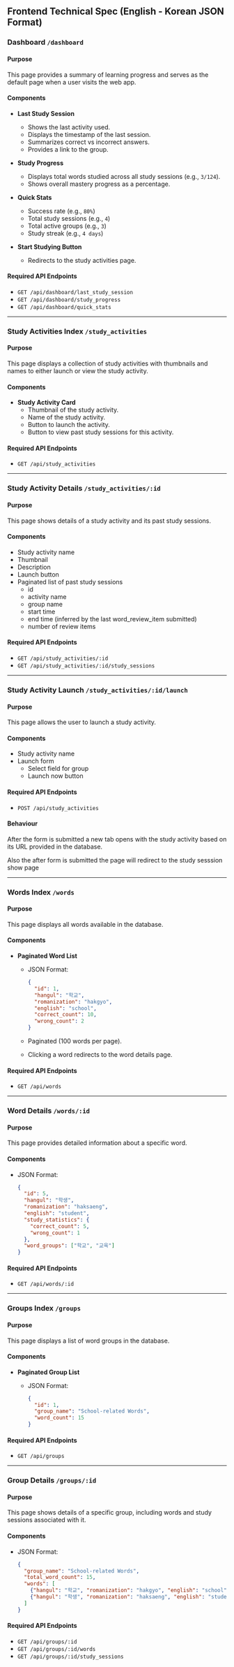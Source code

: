 ## Frontend Technical Spec (English - Korean JSON Format)

### Dashboard `/dashboard`

#### Purpose

This page provides a summary of learning progress and serves as the default page when a user visits the web app.

#### Components

- **Last Study Session**
  - Shows the last activity used.
  - Displays the timestamp of the last session.
  - Summarizes correct vs incorrect answers.
  - Provides a link to the group.

- **Study Progress**
  - Displays total words studied across all study sessions (e.g., `3/124`).
  - Shows overall mastery progress as a percentage.

- **Quick Stats**
  - Success rate (e.g., `80%`)
  - Total study sessions (e.g., `4`)
  - Total active groups (e.g., `3`)
  - Study streak (e.g., `4 days`)

- **Start Studying Button**
  - Redirects to the study activities page.

#### Required API Endpoints

- `GET /api/dashboard/last_study_session`
- `GET /api/dashboard/study_progress`
- `GET /api/dashboard/quick_stats`

---

### Study Activities Index `/study_activities`

#### Purpose

This page displays a collection of study activities with thumbnails and names to either launch or view the study activity.

#### Components

- **Study Activity Card**
  - Thumbnail of the study activity.
  - Name of the study activity.
  - Button to launch the activity.
  - Button to view past study sessions for this activity.

#### Required API Endpoints

- `GET /api/study_activities`

---

### Study Activity Details `/study_activities/:id`

#### Purpose

This page shows details of a study activity and its past study sessions.

#### Components

- Study activity name
- Thumbnail
- Description
- Launch button
- Paginated list of past study sessions
  - id
  - activity name
  - group name
  - start time
  - end time (inferred by the last word_review_item submitted)
  - number of review items

#### Required API Endpoints

- `GET /api/study_activities/:id`
- `GET /api/study_activities/:id/study_sessions`

---

### Study Activity Launch `/study_activities/:id/launch`

#### Purpose

This page allows the user to launch a study activity.

#### Components

- Study activity name
- Launch form
  - Select field for group
  - Launch now button

#### Required API Endpoints

- `POST /api/study_activities`

#### Behaviour

After the form is submitted a new tab opens with the study activity based on its URL provided in the database.

Also the after form is submitted the page will redirect to the study sesssion show page

---

### Words Index `/words`

#### Purpose

This page displays all words available in the database.

#### Components

- **Paginated Word List**
  - JSON Format:

    ```json
    {
      "id": 1,
      "hangul": "학교",
      "romanization": "hakgyo",
      "english": "school",
      "correct_count": 10,
      "wrong_count": 2
    }
    ```

  - Paginated (100 words per page).
  - Clicking a word redirects to the word details page.

#### Required API Endpoints

- `GET /api/words`

---

### Word Details `/words/:id`

#### Purpose

This page provides detailed information about a specific word.

#### Components

- JSON Format:

  ```json
  {
    "id": 5,
    "hangul": "학생",
    "romanization": "haksaeng",
    "english": "student",
    "study_statistics": {
      "correct_count": 5,
      "wrong_count": 1
    },
    "word_groups": ["학교", "교육"]
  }
  ```

#### Required API Endpoints

- `GET /api/words/:id`

---

### Groups Index `/groups`

#### Purpose

This page displays a list of word groups in the database.

#### Components

- **Paginated Group List**
  - JSON Format:

    ```json
    {
      "id": 1,
      "group_name": "School-related Words",
      "word_count": 15
    }
    ```

#### Required API Endpoints

- `GET /api/groups`

---

### Group Details `/groups/:id`

#### Purpose

This page shows details of a specific group, including words and study sessions associated with it.

#### Components

- JSON Format:

  ```json
  {
    "group_name": "School-related Words",
    "total_word_count": 15,
    "words": [
      {"hangul": "학교", "romanization": "hakgyo", "english": "school"},
      {"hangul": "학생", "romanization": "haksaeng", "english": "student"}
    ]
  }
  ```

#### Required API Endpoints

- `GET /api/groups/:id`
- `GET /api/groups/:id/words`
- `GET /api/groups/:id/study_sessions`
